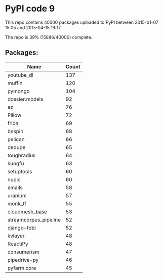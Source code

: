# PyPI code 9

This repo contains 40000 packages uploaded to PyPI between 
2015-01-07 15:05 and 2015-04-15 19:17.

The repo is 39% (15886/40000) complete.

## Packages:

| Name  | Count |
| ----- | ----- |
| youtube_dl | 137 |
| muffin | 120 |
| pymongo | 104 |
| dossier.models | 92 |
| ez | 76 |
| Pillow | 72 |
| frida | 69 |
| bespin | 68 |
| pelican | 66 |
| dedupe | 65 |
| toughradius | 64 |
| kungfu | 63 |
| setuptools | 60 |
| nupic | 60 |
| emails | 58 |
| uranium | 57 |
| monk_tf | 55 |
| cloudmesh_base | 53 |
| streamcorpus_pipeline | 52 |
| django-fobi | 52 |
| kvlayer | 48 |
| ReactiPy | 48 |
| consumerism | 47 |
| pipedrive-py | 46 |
| pyfarm.core | 45 |


